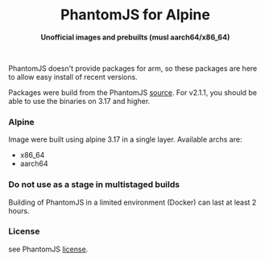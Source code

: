 <div align="center">
    <h1>PhantomJS for Alpine</h1>
	<p>
		<b>Unofficial images and prebuilts (musl aarch64/x86_64)</b>
	</p>
	<br>

</div>

PhantomJS doesn't provide packages for arm, so these packages are here to allow easy install of recent versions.

Packages were build from the PhantomJS
[source](https://github.com/ariya/phantomjs). 
For v2.1.1, you should be able to use the binaries on 3.17 and higher.

### Alpine
Image were built using alpine 3.17 in a single layer.
Available archs are:
- x86_64
- aarch64

### Do not use as a stage in multistaged builds
Building of PhantomJS in a limited environment (Docker) can last at least 2 hours.

### License
see PhantomJS [license](https://github.com/ariya/phantomjs/blob/master/LICENSE.BSD).
